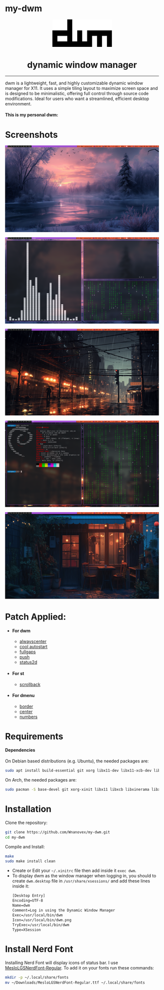 # my-dwm


<div align="center">
  <img src="./dwm/dwm.png" alt="dwm-logo" width="195" height="90"/>

  # dynamic window manager

</div>

---

dwm is a lightweight, fast, and highly customizable dynamic window manager for X11. It uses a simple tiling layout to maximize screen space and is designed to be minimalistic, offering full control through source code modifications. Ideal for users who want a streamlined, efficient desktop environment.

#### This is my personal dwm:

# Screenshots

![Screenshot1](./images/Screenshot1.png)

![Screenshot2](./images/Screenshot2.png)

![Screenshot3](./images/Screenshot3.png)

![Screenshot4](./images/Screenshot4.png)

![Screenshot5](./images/Screenshot5.png)

# Patch Applied:

- #### **For dwm**  
  - [alwayscenter](https://dwm.suckless.org/patches/alwayscenter/)
  - [cool autostart](https://dwm.suckless.org/patches/cool_autostart/)
  - [fullgaps](https://dwm.suckless.org/patches/fullgaps/)
  - [push](https://dwm.suckless.org/patches/push/)
  - [status2d](https://dwm.suckless.org/patches/status2d/)
- #### **For st** 
  - [scrollback](https://st.suckless.org/patches/scrollback/)
- #### **For dmenu** 
  - [border](https://tools.suckless.org/dmenu/patches/border/)
  - [center](https://tools.suckless.org/dmenu/patches/center/)
  - [numbers](https://tools.suckless.org/dmenu/patches/numbers/)

# Requirements

#### Dependencies

On Debian based distributions (e.g. Ubuntu), the needed packages are:
```bash
sudo apt install build-essential git xorg libx11-dev libx11-xcb-dev libxcb-res0-dev libxinerama-dev libxft-dev libimlib2-dev pamixer brightnessctl
```

On Arch, the needed packages are:
```bash
sudo pacman -S base-devel git xorg-xinit libx11 libxcb libxinerama libxft imlib2 pamixer brightnessctl
```

# Installation

Clone the repository:
```bash
git clone https://github.com/Wnanovex/my-dwm.git
cd my-dwm
```

Compile and Install:
```bash
make
sudo make install clean
```

- Create or Edit your `~/.xinitrc` file then add inside it `exec dwm`.
- To display dwm as the window manager when logging in, you should to create `dwm.desktop` file in `/usr/share/xsessions/` and add these lines inside it:
    ```text
    [Desktop Entry]
    Encoding=UTF-8
    Name=dwm
    Comment=Log in using the Dynamic Window Manager
    Exec=/usr/local/bin/dwm
    Icon=/usr/local/bin/dwm.png
    TryExec=/usr/local/bin/dwm
    Type=XSession
    ```
    
# Install Nerd Font

Installing Nerd Font will display icons of status bar. I use [MesloLGSNerdFont-Regular](https://github.com/ryanoasis/nerd-fonts/blob/master/patched-fonts/Meslo/S/Regular/MesloLGSNerdFont-Regular.ttf). To add it on your fonts run these commands:

```bash
mkdir -p ~/.local/share/fonts
mv ~/Downloads/MesloLGSNerdFont-Regular.ttf ~/.local/share/fonts
```

